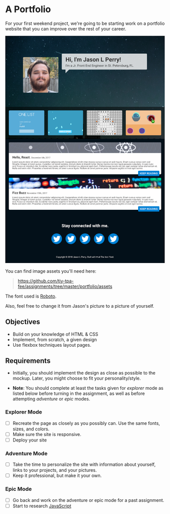 # A Portfolio

For your first weekend project, we're going to be starting work on a portfolio website that you can improve over the rest of your career.

![Mockup](https://raw.githubusercontent.com/tiy-tpa-fee/assignments/master/portfolio/mockup.png)

You can find image assets you'll need here:

> https://github.com/tiy-tpa-fee/assignments/tree/master/portfolio/assets

The font used is [Roboto](https://fonts.google.com/specimen/Roboto).

Also, feel free to change it from Jason's picture to a picture of yourself.

## Objectives

- Build on your knowledge of HTML & CSS
- Implement, from scratch, a given design
- Use flexbox techniques layout pages.

## Requirements

- Initially, you should implement the design as close as possible to the mockup. Later, you might choose to fit your personality/style.

- **Note**: You should complete at least the tasks given for _explorer_ mode as listed below before turning in the assignment, as well as before attempting _adventure_ or _epic_ modes.

### Explorer Mode

- [ ] Recreate the page as closely as you possibly can. Use the same fonts, sizes, and colors.
- [ ] Make sure the site is responsive.
- [ ] Deploy your site

### Adventure Mode

- [ ] Take the time to personalize the site with information about yourself, links to your projects, and your pictures.
- [ ] Keep it professional, but make it your own.

### Epic Mode

- [ ] Go back and work on the adventure or epic mode for a past assignment.
- [ ] Start to research [JavaScript](https://developer.mozilla.org/en-US/docs/Web/JavaScript)
